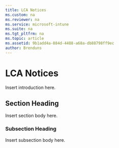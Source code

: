 ```yaml
---
title: LCA Notices
ms.custom: na
ms.reviewer: na
ms.service: microsoft-intune
ms.suite: na
ms.tgt_pltfrm: na
ms.topic: article
ms.assetid: 9b1add4a-884d-4488-a68a-db88798ff9ec
author: Brenduns
---
```

# LCA Notices
Insert introduction here.

## Section Heading
Insert section body here.

### Subsection Heading
Insert subsection body here.

